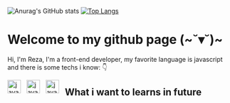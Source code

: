 ![Anurag's GitHub stats](https://github-readme-stats.vercel.app/api?username=womoboy&show_icons=true&theme=nord)
[![Top Langs](https://github-readme-stats.vercel.app/api/top-langs/?username=womoboy&layout=compact&theme=nord)](https://github.com/womoboy)

# Welcome to my github page (~˘▾˘)~
Hi, I'm Reza, I'm a front-end developer, my favorite language is javascript and there is some techs i know: 👇 

<img style="padding-right:10px;" align="left" width="30px" alt="javascript log" src="https://cdn.worldvectorlogo.com/logos/javascript-1.svg">
<img style="padding-right:10px;" align="left" width="30px" alt="javascript log" src="https://cdn.worldvectorlogo.com/logos/javascript-1.svg">
<img style="padding-right:10px;" align="left" width="30px" alt="javascript log" src="https://cdn.worldvectorlogo.com/logos/javascript-1.svg">

##

## What i want to learns in future

